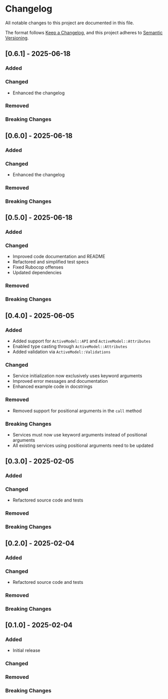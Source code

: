 # Changelog

All notable changes to this project are documented in this file.

The format follows [Keep a Changelog](https://keepachangelog.com/en/1.1.0/),
and this project adheres to [Semantic Versioning](https://semver.org/spec/v2.0.0.html).

## [0.6.1] - 2025-06-18

### Added

### Changed
- Enhanced the changelog

### Removed

### Breaking Changes

## [0.6.0] - 2025-06-18

### Added

### Changed
- Enhanced the changelog

### Removed

### Breaking Changes

## [0.5.0] - 2025-06-18

### Added

### Changed
- Improved code documentation and README
- Refactored and simplified test specs
- Fixed Rubocop offenses
- Updated dependencies

### Removed

### Breaking Changes

## [0.4.0] - 2025-06-05

### Added
- Added support for `ActiveModel::API` and `ActiveModel::Attributes`
- Enabled type casting through `ActiveModel::Attributes`
- Added validation via `ActiveModel::Validations`

### Changed
- Service initialization now exclusively uses keyword arguments
- Improved error messages and documentation
- Enhanced example code in docstrings

### Removed
- Removed support for positional arguments in the `call` method

### Breaking Changes
- Services must now use keyword arguments instead of positional arguments
- All existing services using positional arguments need to be updated

## [0.3.0] - 2025-02-05

### Added

### Changed
- Refactored source code and tests

### Removed

### Breaking Changes

## [0.2.0] - 2025-02-04

### Added

### Changed
- Refactored source code and tests

### Removed

### Breaking Changes

## [0.1.0] - 2025-02-04

### Added
- Initial release

### Changed

### Removed

### Breaking Changes
